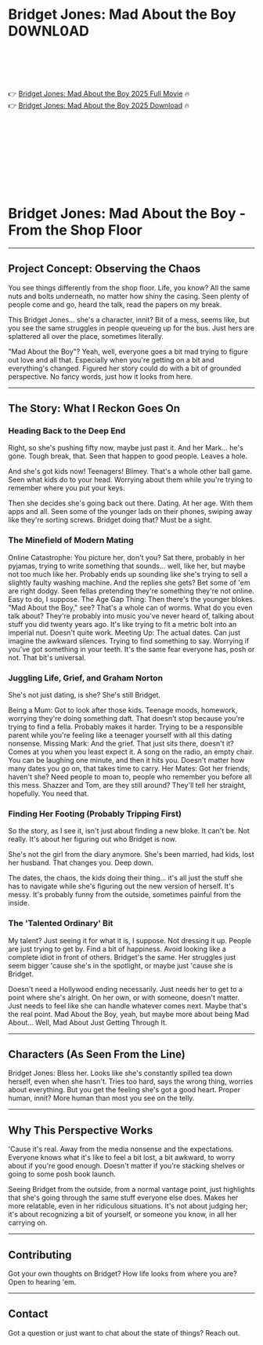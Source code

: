 # Bridget Jones: Mad About the Boy D0WNL0AD

<br><br><br><br>


👉 <a href="https://Tod-thessaltnizou1974.github.io/sbispvteae/">Bridget Jones: Mad About the Boy 2025 Full Movie</a> 🔥
<br>
👉 <a href="https://Tod-thessaltnizou1974.github.io/sbispvteae/">Bridget Jones: Mad About the Boy 2025 Download</a> 🔥


<br><br><br><br><br><br><br><br>



# Bridget Jones: Mad About the Boy - From the Shop Floor

---

## Project Concept: Observing the Chaos

You see things differently from the shop floor. Life, you know? All the same nuts and bolts underneath, no matter how shiny the casing. Seen plenty of people come and go, heard the talk, read the papers on my break.

This Bridget Jones... she's a character, innit? Bit of a mess, seems like, but you see the same struggles in people queueing up for the bus. Just hers are splattered all over the place, sometimes literally.

"Mad About the Boy"? Yeah, well, everyone goes a bit mad trying to figure out love and all that. Especially when you're getting on a bit and everything's changed. Figured her story could do with a bit of grounded perspective. No fancy words, just how it looks from here.

---

## The Story: What I Reckon Goes On

### Heading Back to the Deep End

Right, so she's pushing fifty now, maybe just past it. And her Mark... he's gone. Tough break, that. Seen that happen to good people. Leaves a hole.

And she's got kids now! Teenagers! Blimey. That's a whole other ball game. Seen what kids do to your head. Worrying about them while you're trying to remember where you put your keys.

Then she decides she's going back out there. Dating. At her age. With them apps and all. Seen some of the younger lads on their phones, swiping away like they're sorting screws. Bridget doing that? Must be a sight.

### The Minefield of Modern Mating

   Online Catastrophe: You picture her, don't you? Sat there, probably in her pyjamas, trying to write something that sounds... well, like her, but maybe not too much like her. Probably ends up sounding like she's trying to sell a slightly faulty washing machine. And the replies she gets? Bet some of 'em are right dodgy. Seen fellas pretending they're something they're not online. Easy to do, I suppose.
   The Age Gap Thing: Then there's the younger blokes. "Mad About the Boy," see? That's a whole can of worms. What do you even talk about? They're probably into music you've never heard of, talking about stuff you did twenty years ago. It's like trying to fit a metric bolt into an imperial nut. Doesn't quite work.
   Meeting Up: The actual dates. Can just imagine the awkward silences. Trying to find something to say. Worrying if you've got something in your teeth. It's the same fear everyone has, posh or not. That bit's universal.

### Juggling Life, Grief, and Graham Norton

She's not just dating, is she? She's still Bridget.

   Being a Mum: Got to look after those kids. Teenage moods, homework, worrying they're doing something daft. That doesn't stop because you're trying to find a fella. Probably makes it harder. Trying to be a responsible parent while you're feeling like a teenager yourself with all this dating nonsense.
   Missing Mark: And the grief. That just sits there, doesn't it? Comes at you when you least expect it. A song on the radio, an empty chair. You can be laughing one minute, and then it hits you. Doesn't matter how many dates you go on, that takes time to carry.
   Her Mates: Got her friends, haven't she? Need people to moan to, people who remember you before all this mess. Shazzer and Tom, are they still around? They'll tell her straight, hopefully. You need that.

### Finding Her Footing (Probably Tripping First)

So the story, as I see it, isn't just about finding a new bloke. It can't be. Not really. It's about her figuring out who Bridget is now.

She's not the girl from the diary anymore. She's been married, had kids, lost her husband. That changes you. Deep down.

The dates, the chaos, the kids doing their thing... it's all just the stuff she has to navigate while she's figuring out the new version of herself. It's messy. It's probably funny from the outside, sometimes painful from the inside.

### The 'Talented Ordinary' Bit

My talent? Just seeing it for what it is, I suppose. Not dressing it up. People are just trying to get by. Find a bit of happiness. Avoid looking like a complete idiot in front of others. Bridget's the same. Her struggles just seem bigger 'cause she's in the spotlight, or maybe just 'cause she is Bridget.

Doesn't need a Hollywood ending necessarily. Just needs her to get to a point where she's alright. On her own, or with someone, doesn't matter. Just needs to feel like she can handle whatever comes next. Maybe that's the real point. Mad About the Boy, yeah, but maybe more about being Mad About... Well, Mad About Just Getting Through It.

---

## Characters (As Seen From the Line)

   Bridget Jones: Bless her. Looks like she's constantly spilled tea down herself, even when she hasn't. Tries too hard, says the wrong thing, worries about everything. But you get the feeling she's got a good heart. Proper human, innit? More human than most you see on the telly.

---

## Why This Perspective Works

'Cause it's real. Away from the media nonsense and the expectations. Everyone knows what it's like to feel a bit lost, a bit awkward, to worry about if you're good enough. Doesn't matter if you're stacking shelves or going to some posh book launch.

Seeing Bridget from the outside, from a normal vantage point, just highlights that she's going through the same stuff everyone else does. Makes her more relatable, even in her ridiculous situations. It's not about judging her; it's about recognizing a bit of yourself, or someone you know, in all her carrying on.

---

## Contributing

Got your own thoughts on Bridget? How life looks from where you are? Open to hearing 'em.

---

## Contact

Got a question or just want to chat about the state of things? Reach out.




